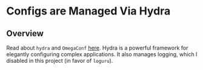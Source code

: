 # Configs are Managed Via Hydra
## Overview

Read about `hydra` and `OmegaConf` [here](https://hydra.cc/docs/intro).
Hydra is a powerful framework for elegantly configuring complex applications.
It also manages logging, which I disabled in this project (in favor of `loguru`).
